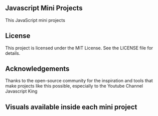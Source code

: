 ## Javascript Mini Projects

This JavaScript mini projects 

## License

This project is licensed under the MIT License. See the LICENSE file for details.

## Acknowledgements

Thanks to the open-source community for the inspiration and tools that make projects like this possible, especially to the Youtube Channel Javascript King

## Visuals available inside each mini project


